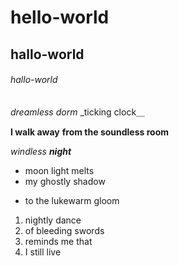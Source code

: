 # hello-world
## hallo-world
###### hallo-world

*dreamless dorm*
_ticking clock＿

**I walk away**
__from the soundless room__

_windless **night**_

* moon light melts
* my ghostly shadow
 - to the lukewarm gloom
 
 1. nightly dance
 1. of bleeding swords
 1. reminds me that
 1. I still live
